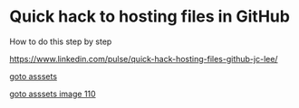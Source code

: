 # Quick hack to hosting files in GitHub

How to do this step by step

https://www.linkedin.com/pulse/quick-hack-hosting-files-github-jc-lee/

[goto asssets](./assets/)

[goto asssets image 110](./assets/images/image110.png)
